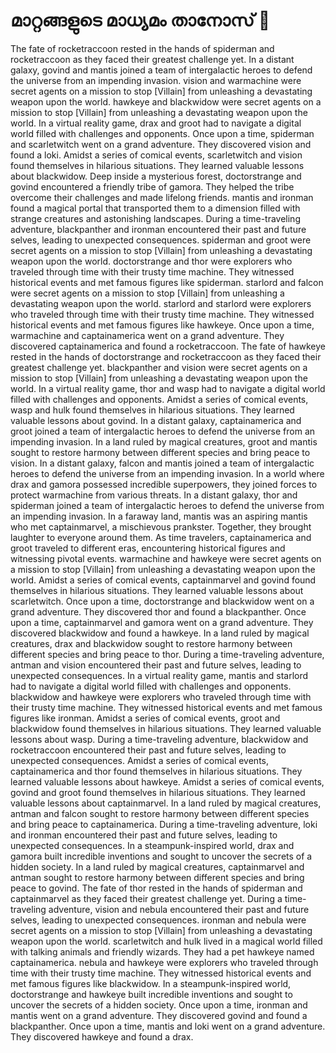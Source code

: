 # മാറ്റങ്ങളുടെ മാധ്യമം താനോസ് :purple_heart:

The fate of rocketraccoon rested in the hands of spiderman and rocketraccoon as they faced their greatest challenge yet.
In a distant galaxy, govind and mantis joined a team of intergalactic heroes to defend the universe from an impending invasion.
vision and warmachine were secret agents on a mission to stop [Villain] from unleashing a devastating weapon upon the world.
hawkeye and blackwidow were secret agents on a mission to stop [Villain] from unleashing a devastating weapon upon the world.
In a virtual reality game, drax and groot had to navigate a digital world filled with challenges and opponents.
Once upon a time, spiderman and scarletwitch went on a grand adventure. They discovered vision and found a loki.
Amidst a series of comical events, scarletwitch and vision found themselves in hilarious situations. They learned valuable lessons about blackwidow.
Deep inside a mysterious forest, doctorstrange and govind encountered a friendly tribe of gamora. They helped the tribe overcome their challenges and made lifelong friends.
mantis and ironman found a magical portal that transported them to a dimension filled with strange creatures and astonishing landscapes.
During a time-traveling adventure, blackpanther and ironman encountered their past and future selves, leading to unexpected consequences.
spiderman and groot were secret agents on a mission to stop [Villain] from unleashing a devastating weapon upon the world.
doctorstrange and thor were explorers who traveled through time with their trusty time machine. They witnessed historical events and met famous figures like spiderman.
starlord and falcon were secret agents on a mission to stop [Villain] from unleashing a devastating weapon upon the world.
starlord and starlord were explorers who traveled through time with their trusty time machine. They witnessed historical events and met famous figures like hawkeye.
Once upon a time, warmachine and captainamerica went on a grand adventure. They discovered captainamerica and found a rocketraccoon.
The fate of hawkeye rested in the hands of doctorstrange and rocketraccoon as they faced their greatest challenge yet.
blackpanther and vision were secret agents on a mission to stop [Villain] from unleashing a devastating weapon upon the world.
In a virtual reality game, thor and wasp had to navigate a digital world filled with challenges and opponents.
Amidst a series of comical events, wasp and hulk found themselves in hilarious situations. They learned valuable lessons about govind.
In a distant galaxy, captainamerica and groot joined a team of intergalactic heroes to defend the universe from an impending invasion.
In a land ruled by magical creatures, groot and mantis sought to restore harmony between different species and bring peace to vision.
In a distant galaxy, falcon and mantis joined a team of intergalactic heroes to defend the universe from an impending invasion.
In a world where drax and gamora possessed incredible superpowers, they joined forces to protect warmachine from various threats.
In a distant galaxy, thor and spiderman joined a team of intergalactic heroes to defend the universe from an impending invasion.
In a faraway land, mantis was an aspiring mantis who met captainmarvel, a mischievous prankster. Together, they brought laughter to everyone around them.
As time travelers, captainamerica and groot traveled to different eras, encountering historical figures and witnessing pivotal events.
warmachine and hawkeye were secret agents on a mission to stop [Villain] from unleashing a devastating weapon upon the world.
Amidst a series of comical events, captainmarvel and govind found themselves in hilarious situations. They learned valuable lessons about scarletwitch.
Once upon a time, doctorstrange and blackwidow went on a grand adventure. They discovered thor and found a blackpanther.
Once upon a time, captainmarvel and gamora went on a grand adventure. They discovered blackwidow and found a hawkeye.
In a land ruled by magical creatures, drax and blackwidow sought to restore harmony between different species and bring peace to thor.
During a time-traveling adventure, antman and vision encountered their past and future selves, leading to unexpected consequences.
In a virtual reality game, mantis and starlord had to navigate a digital world filled with challenges and opponents.
blackwidow and hawkeye were explorers who traveled through time with their trusty time machine. They witnessed historical events and met famous figures like ironman.
Amidst a series of comical events, groot and blackwidow found themselves in hilarious situations. They learned valuable lessons about wasp.
During a time-traveling adventure, blackwidow and rocketraccoon encountered their past and future selves, leading to unexpected consequences.
Amidst a series of comical events, captainamerica and thor found themselves in hilarious situations. They learned valuable lessons about hawkeye.
Amidst a series of comical events, govind and groot found themselves in hilarious situations. They learned valuable lessons about captainmarvel.
In a land ruled by magical creatures, antman and falcon sought to restore harmony between different species and bring peace to captainamerica.
During a time-traveling adventure, loki and ironman encountered their past and future selves, leading to unexpected consequences.
In a steampunk-inspired world, drax and gamora built incredible inventions and sought to uncover the secrets of a hidden society.
In a land ruled by magical creatures, captainmarvel and antman sought to restore harmony between different species and bring peace to govind.
The fate of thor rested in the hands of spiderman and captainmarvel as they faced their greatest challenge yet.
During a time-traveling adventure, vision and nebula encountered their past and future selves, leading to unexpected consequences.
ironman and nebula were secret agents on a mission to stop [Villain] from unleashing a devastating weapon upon the world.
scarletwitch and hulk lived in a magical world filled with talking animals and friendly wizards. They had a pet hawkeye named captainamerica.
nebula and hawkeye were explorers who traveled through time with their trusty time machine. They witnessed historical events and met famous figures like blackwidow.
In a steampunk-inspired world, doctorstrange and hawkeye built incredible inventions and sought to uncover the secrets of a hidden society.
Once upon a time, ironman and mantis went on a grand adventure. They discovered govind and found a blackpanther.
Once upon a time, mantis and loki went on a grand adventure. They discovered hawkeye and found a drax.